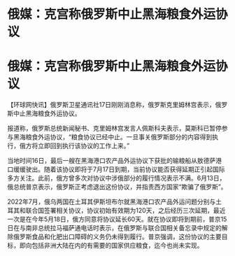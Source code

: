 # 俄媒：克宫称俄罗斯中止黑海粮食外运协议

# 俄媒：克宫称俄罗斯中止黑海粮食外运协议

【环球网快讯】俄罗斯卫星通讯社17日刚刚消息称，俄罗斯克里姆林宫表示，俄罗斯中止黑海粮食外运协议。

报道称，俄罗斯总统新闻秘书、克里姆林宫发言人佩斯科夫表示，莫斯科已暂停参与黑海粮食外运协议，“粮食协议已经中止。一旦事关俄罗斯部分的内容得到执行，俄方将立即回到执行该协议的工作上来。”

当地时间16日，最后一艘在黑海港口农产品外运协议下获批的输粮船从敖德萨港口缓缓驶出。随着该协议即将于7月17日到期，当前协议能否获得延期正引起国际多方关注。此前，俄方曾多次对协议中涉俄部分的履行情况表示不满。6月13日，俄总统普京表示，俄罗斯正考虑退出这份协议，并指责西方国家“欺骗了俄罗斯”。

2022年7月，俄乌两国在土耳其伊斯坦布尔就黑海港口农产品外运问题分别与土耳其和联合国签署相关协议，协议初始有效期为120天，之后经历三次延期，最近一次是在今年5月18日，俄方同意将协议延长60天。就在协议即将到期前，普京15日在与南非总统拉马福萨通电话时表示，在俄罗斯与联合国相关备忘录中规定的解除俄罗斯食品和化肥出口障碍的义务仍未得到履行。普京强调，这份协议的主要目标，即向包括非洲大陆在内的有需要的国家供应粮食，迄今也尚未实现。

